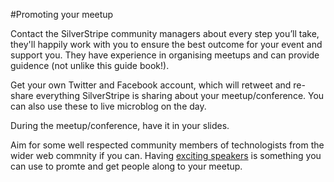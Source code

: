 #Promoting your meetup

Contact the SilverStripe community managers about every step you’ll take, they'll happily work with you to ensure the best outcome for your event and support you. They have experience in organising meetups and can provide guidence (not unlike this guide book!).

Get your own Twitter and Facebook account, which will retweet and re-share everything SilverStripe is sharing about your meetup/conference. You can also use these to live microblog on the day.

During the meetup/conference, have it in your slides.

Aim for some well respected community members of technologists from the wider web commnity if you can. Having [exciting speakers](approaching_speakers) is something you can use to promte and get people along to your meetup.